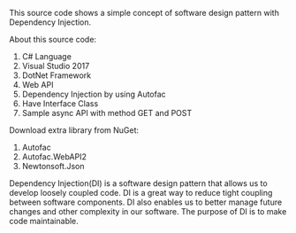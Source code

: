 This source code shows a simple concept of software design pattern with Dependency Injection. 

About this source code:
1. C# Language
2. Visual Studio 2017
3. DotNet Framework
4. Web API
5. Dependency Injection by using Autofac
6. Have Interface Class
7. Sample async API with method GET and POST

Download extra library from NuGet:
1. Autofac
2. Autofac.WebAPI2
3. Newtonsoft.Json

Dependency Injection(DI) is a software design pattern that allows us to develop loosely coupled code. DI is a great way to reduce tight coupling between software components. DI also enables us to better manage future changes and other complexity in our software. The purpose of DI is to make code maintainable.
